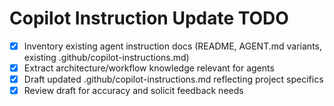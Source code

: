 # Copilot Instruction Update TODO

- [x] Inventory existing agent instruction docs (README, AGENT.md variants, existing .github/copilot-instructions.md)
- [x] Extract architecture/workflow knowledge relevant for agents
- [x] Draft updated .github/copilot-instructions.md reflecting project specifics
- [x] Review draft for accuracy and solicit feedback needs
